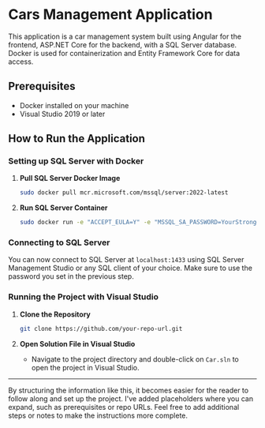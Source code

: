 # Cars Management Application

This application is a car management system built using Angular for the frontend, ASP.NET Core for the backend, with a SQL Server database. Docker is used for containerization and Entity Framework Core for data access.

## Prerequisites
- Docker installed on your machine
- Visual Studio 2019 or later

## How to Run the Application

### Setting up SQL Server with Docker

1. **Pull SQL Server Docker Image**
    ```bash
    sudo docker pull mcr.microsoft.com/mssql/server:2022-latest
    ```

2. **Run SQL Server Container**
    ```bash
    sudo docker run -e "ACCEPT_EULA=Y" -e "MSSQL_SA_PASSWORD=YourStrong@Passw0rd" -p 1433:1433 --name sql1 --hostname sql1 -d mcr.microsoft.com/mssql/server:2022-latest
    ```


### Connecting to SQL Server

You can now connect to SQL Server at `localhost:1433` using SQL Server Management Studio or any SQL client of your choice. Make sure to use the password you set in the previous step.

### Running the Project with Visual Studio

1. **Clone the Repository**
    ```bash
    git clone https://github.com/your-repo-url.git
    ```

2. **Open Solution File in Visual Studio**
    - Navigate to the project directory and double-click on `Car.sln` to open the project in Visual Studio.






---

By structuring the information like this, it becomes easier for the reader to follow along and set up the project. I've added placeholders where you can expand, such as prerequisites or repo URLs. Feel free to add additional steps or notes to make the instructions more complete.

